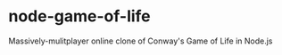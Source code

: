 node-game-of-life
=================

Massively-mulitplayer online clone of Conway's Game of Life in Node.js
